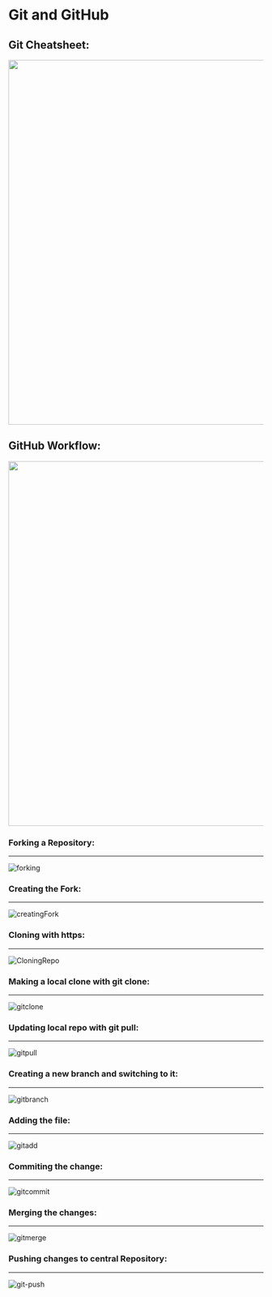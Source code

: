 # Git and GitHub



## Git Cheatsheet:

<img src="https://github.com/manav-dl/aws_Meetup-2023/blob/de52a887647fe51df5c56108e2380d655c8ae0dc/DevOps_2024/Excercise/Images/git-commands.png" style="width: 800px; height: 720px;">

## GitHub Workflow:

<img src="https://github.com/manav-dl/aws_Meetup-2023/blob/de52a887647fe51df5c56108e2380d655c8ae0dc/DevOps_2024/Excercise/Images/GitHubWorkFlow.svg" style="width: 1080px; height: 720px;">

### Forking a Repository:

***

![forking](https://github.com/manav-dl/aws_Meetup-2023/assets/122433722/7cc60b67-423a-4434-b5b5-d314271da70f)


### Creating the Fork:

***

![creatingFork](https://github.com/manav-dl/aws_Meetup-2023/assets/122433722/d45f2343-3e6e-4fb1-8fac-2d22ee166c05)

### Cloning with https:

***

![CloningRepo](https://github.com/manav-dl/aws_Meetup-2023/assets/122433722/97fcb70b-e5e2-4165-9eb8-bdbc1b389f4a)

### Making a local clone with git clone:

***

![gitclone](https://github.com/manav-dl/aws_Meetup-2023/assets/122433722/673883aa-a62d-4c04-b6b9-48f47b7a0197)

### Updating local repo with git pull:

***

![gitpull](https://github.com/manav-dl/aws_Meetup-2023/assets/122433722/79612733-2dcb-4db1-a266-fd2ed70aa9db)

### Creating a new branch and switching to it:

***

![gitbranch](https://github.com/manav-dl/aws_Meetup-2023/assets/122433722/6262f298-97e7-42db-94fc-2ed9b28026d3)

### Adding the file:

***

![gitadd](https://github.com/manav-dl/aws_Meetup-2023/assets/122433722/0e4f8f55-9b7f-49ff-9474-23519070ed1f)

### Commiting the change:

***

![gitcommit](https://github.com/manav-dl/aws_Meetup-2023/assets/122433722/b2324c3e-48d2-4491-ac10-8e1718c38c59)

### Merging the changes:

***

![gitmerge](https://github.com/manav-dl/aws_Meetup-2023/assets/122433722/7595e0a9-2de3-4005-b21a-5bee5e92b8ee)

### Pushing changes to central Repository:

***

![git-push](https://github.com/manav-dl/aws_Meetup-2023/assets/122433722/2571f9e2-b52a-469a-b1c6-d4b3ba791e1d)





